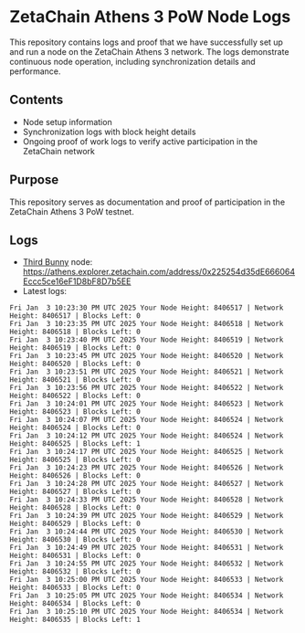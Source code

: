 # ZetaChain Athens 3 PoW Node Logs
This repository contains logs and proof that we have successfully set up and run a node on the ZetaChain Athens 3 network. The logs demonstrate continuous node operation, including synchronization details and performance.

## Contents
- Node setup information
- Synchronization logs with block height details
- Ongoing proof of work logs to verify active participation in the ZetaChain network

## Purpose
This repository serves as documentation and proof of participation in the ZetaChain Athens 3 PoW testnet.

## Logs

- [Third Bunny](https://thirdbunny.xyz/) node: https://athens.explorer.zetachain.com/address/0x225254d35dE666064Eccc5ce16eF1D8bF8D7b5EE
- Latest logs:
```
Fri Jan  3 10:23:30 PM UTC 2025 Your Node Height: 8406517 | Network Height: 8406517 | Blocks Left: 0
Fri Jan  3 10:23:35 PM UTC 2025 Your Node Height: 8406518 | Network Height: 8406518 | Blocks Left: 0
Fri Jan  3 10:23:40 PM UTC 2025 Your Node Height: 8406519 | Network Height: 8406519 | Blocks Left: 0
Fri Jan  3 10:23:45 PM UTC 2025 Your Node Height: 8406520 | Network Height: 8406520 | Blocks Left: 0
Fri Jan  3 10:23:51 PM UTC 2025 Your Node Height: 8406521 | Network Height: 8406521 | Blocks Left: 0
Fri Jan  3 10:23:56 PM UTC 2025 Your Node Height: 8406522 | Network Height: 8406522 | Blocks Left: 0
Fri Jan  3 10:24:01 PM UTC 2025 Your Node Height: 8406523 | Network Height: 8406523 | Blocks Left: 0
Fri Jan  3 10:24:07 PM UTC 2025 Your Node Height: 8406524 | Network Height: 8406524 | Blocks Left: 0
Fri Jan  3 10:24:12 PM UTC 2025 Your Node Height: 8406524 | Network Height: 8406525 | Blocks Left: 1
Fri Jan  3 10:24:17 PM UTC 2025 Your Node Height: 8406525 | Network Height: 8406525 | Blocks Left: 0
Fri Jan  3 10:24:23 PM UTC 2025 Your Node Height: 8406526 | Network Height: 8406526 | Blocks Left: 0
Fri Jan  3 10:24:28 PM UTC 2025 Your Node Height: 8406527 | Network Height: 8406527 | Blocks Left: 0
Fri Jan  3 10:24:33 PM UTC 2025 Your Node Height: 8406528 | Network Height: 8406528 | Blocks Left: 0
Fri Jan  3 10:24:39 PM UTC 2025 Your Node Height: 8406529 | Network Height: 8406529 | Blocks Left: 0
Fri Jan  3 10:24:44 PM UTC 2025 Your Node Height: 8406530 | Network Height: 8406530 | Blocks Left: 0
Fri Jan  3 10:24:49 PM UTC 2025 Your Node Height: 8406531 | Network Height: 8406531 | Blocks Left: 0
Fri Jan  3 10:24:55 PM UTC 2025 Your Node Height: 8406532 | Network Height: 8406532 | Blocks Left: 0
Fri Jan  3 10:25:00 PM UTC 2025 Your Node Height: 8406533 | Network Height: 8406533 | Blocks Left: 0
Fri Jan  3 10:25:05 PM UTC 2025 Your Node Height: 8406534 | Network Height: 8406534 | Blocks Left: 0
Fri Jan  3 10:25:10 PM UTC 2025 Your Node Height: 8406534 | Network Height: 8406535 | Blocks Left: 1
```
